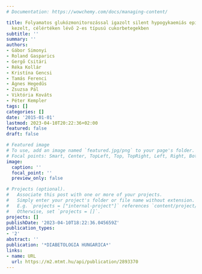 ```yaml
---
# Documentation: https://wowchemy.com/docs/managing-content/

title: Folyamatos glukózmonitorozással igazolt silent hypogykaemiás epizódok sylfanylureával
  kezelt, célértéken lévő 2-es típusú cukorbetegekben
subtitle: ''
summary: ''
authors:
- Gábor Simonyi
- Roland Gasparics
- Gergő Csitári
- Réka Kollár
- Kristína Gencsi
- Tamás Ferenci
- Ágnes Hegedűs
- Zsuzsa Pál
- Viktória Kováts
- Péter Kempler
tags: []
categories: []
date: '2015-01-01'
lastmod: 2023-04-10T20:22:36+02:00
featured: false
draft: false

# Featured image
# To use, add an image named `featured.jpg/png` to your page's folder.
# Focal points: Smart, Center, TopLeft, Top, TopRight, Left, Right, BottomLeft, Bottom, BottomRight.
image:
  caption: ''
  focal_point: ''
  preview_only: false

# Projects (optional).
#   Associate this post with one or more of your projects.
#   Simply enter your project's folder or file name without extension.
#   E.g. `projects = ["internal-project"]` references `content/project/deep-learning/index.md`.
#   Otherwise, set `projects = []`.
projects: []
publishDate: '2023-04-10T18:22:36.045659Z'
publication_types:
- '2'
abstract: ''
publication: '*DIABETOLOGIA HUNGARICA*'
links:
- name: URL
  url: https://m2.mtmt.hu/api/publication/2893370
---
```

